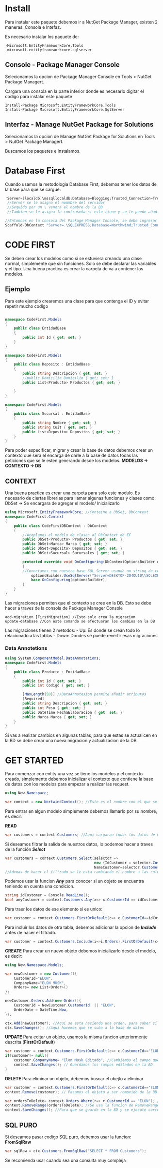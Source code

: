 # Install
Para instalar este paquete debemos ir a NutGet Package Manager, existen 2 maneras: Consola e Intefaz.

Es necesario instalar los paquete de:

	-Microsoft.EntityFrameworkCore.Tools
	-microsoft.entityframeworkcore.sqlserver

## Console - Package Manager Console
Selecionamos la opcion de Package Manager Console en Tools > NutGet Package Managert.

Cargara una consola en la parte inferior donde es necesario digitar el codigo para instalar este paquete

```console
Install-Package Microsoft.EntityFrameworkCore.Tools
Install-Package Microsoft.EntityFrameworkCore.SqlServer
```

## Interfaz - Manage NutGet Package for Solutions

Selecionamos la opcion de Manage NutGet Package for Solutions en Tools > NutGet Package Managert.

Buscamos los paquetes e instalamos.


# Database First
Cuando usamos la metodologia Database First, debemos tener los datos de la base para que se cargue:

```c#
'Server=[localdb]\mssqllocaldb;Database=Blogging;Trusted_Connection=True;'
 //Server se le asigna el nommbre del servidor
 //Seguido por un \ vendrá el nombre de la BD
 //Tambien se le asigna la contraseña si este tiene y se le puede añadir opciones adicionales
```

```c#
//Entonces en la consola del Package Manager Console, se debe ingresar este codigo para conectar a la base de datos y cargar sus modelos de manera automatica
Scaffold-DbContext "Server=.\SQLEXPRESS;Database=Northwind;Trusted_Connection=True;" Microsoft.EntityFrameworkCore.SqlServer -OutputDir Models -ContextDir Context -Context NortwindContext -ContextNamespace [New.Namespace es el nombre para el context de la bd]
```

# CODE FIRST
Se deben crear los modelos como si se estuviera creando una clase normal, simplemente que sin funciones. Solo se debe declarar las variables y el tipo.
Una buena practica es crear la carpeta de va a contener los modelos.

## Ejemplo
Para este ejemplo crearemos una clase para que contenga el ID y evitar repetir mucho codigo
```c#

namespace CodeFirst.Models
{
    public class EntidadBase
    {
        public int Id { get; set; }
    }
}

namespace CodeFirst.Models
{
    public class Deposito : EntidadBase
    {
        public string Descripcion { get; set; }
        //public Domicilio Domicilio { get; set; }
        public List<Producto> Productos { get; set; }

    }
}

namespace CodeFirst.Models
{
    public class Sucursal : EntidadBase
    {
        public string Nombre { get; set; }
        public string Cuit { get; set; }
        public List<Deposito> Depositos { get; set; }
    }
}
```
Para poder especificar, migrar y crear la base de datos debemos crear un contexto que sera el encarga de darle a la base de datos todas las peticiones que se le esten generando desde los modelos.
**MODELOS -> CONTEXTO -> DB**

## CONTEXT
Una buena practica es crear una carpeta para solo este modulo.
Es necesario de ciertas librerias para llamar algunas funciones y clases como:
DbSet -> Se encargara de agregar el modelo/ Inicializarlo
```c#
using Microsoft.EntityFrameworkCore; //Conteine a DbSet, DbContext
namespace CodeFirst.Context
{
    public class CodeFirstDBContext : DbContext
    {
        //Acoplamos el modelo de clases al DbContext de EF
        public DbSet<Producto> Productos { get; set; }
        public DbSet<Marca> Marca { get; set; }
        public DbSet<Deposito> Depositos { get; set; }
        public DbSet<Sucursal> Sucursales { get; set; }

        protected override void OnConfiguring(DbContextOptionsBuilder optionsBuilder)
        {
        //Conectamos con nuestra base SQL Server usando un string de conexión
            optionsBuilder.UseSqlServer("Server=DESKTOP-2O4OU10\\SQLEXPRESS;Initial Catalog=EFCodeFirst;Integrated Security=true;"); //Integrated Security=true Permite que se cree sin proveer un User y Password
            base.OnConfiguring(optionsBuilder); 
        }
    }
}
```
Las migraciones permiten que el contexto se cree en la DB.
Esto se debe hacer a traves de la consola de Package Manager Console

```console
add-migration [FirstMigration] //Esto solo crea la migracion
update-database //Con este comando se efectuaran los cambios en la DB
```

Las migraciones tienen 2 metodos: 
	- Up: Es donde se crean todo lo relacionado a las tablas
	- Down: Dondes se puede revertir esas migraciones

### Data Annotetions
```c#
using System.ComponentModel.DataAnnotations;
namespace CodeFirst.Models
{
    public class Producto : EntidadBase
    {
        public int Id { get; set; }
        public int Codigo { get; set; }

        [MaxLength(50)] //DataAnnotesion permite añadir atributos
        [Required]
        public string Descripcion { get; set; }
        public int Peso { get; set; }
        public DateTime FechaElaboracion { get; set; }
        public Marca Marca { get; set; }
    }
}
```

Si vas a realizar cambios en algunas tablas, para que estas se actualicen en la BD se debe crear una nueva migracion y actualizacion de la DB

# GET STARTED
Para comenzar con entity una vez se tiene los modelos y el contexto creado, simplemente debemos inicializar el contexto que contiene la base de datos con los modelos para empezar a realizar las request.

```c#
using New.Namespace;

var context = new NortwindContext(); //Este es el nombre con el que se creo el contexto
```
Para entrar en algun modelo simplemente debemos llamarlo por su nombre, es decir:

**READ**
```c#
var customers = context.Customers; //Aqui cargaran todos los datos de Customers
```
Si deseamos filtrar la salida de nuestros datos, lo podemos hacer a traves de la función ***Select***
```c#
var customers = context.Customers.Select(selector => 
										 new {IdCustomer = selector.CustomerId,
										 NameCustomer=selector.CustomerName}); 
//Ademas de hacer el filtrado se le esta cambiando el nombre a las columnas, es decir para acceder a esos datos es necesario por el nombre que se le asigno anteriormente
```
Podemos usar la funcion ***Any*** para conocer si un objeto se encuentra teniendo en cuenta una condicion.
```c#
string idCustomer = Console.ReadLine();
bool anyCustomer = context.Customers.Any(x=> x.CustomerId == idCustomer.ToUpper()); //Nos devolvera True o Flase segun si existe el elemento solicitado
```
Para traer los datos de ese elemento si es unico:
```c#
var customer = context.Customers.FirstOrDefault(c=> c.CustomerId==idCustomer);
```
Para incluir los datos de otra tabla, debemos adicionar la opcion de ***Include*** antes de hacer el filtrado.
```c#
var customer = context.Customers.Include(i=>i.Orders).FirstOrDefault(c=> c.CustomerId==idCustomer);
```
**CREATE**
Para crear un nuevo objeto debemos inicializarlo desde el modelo, es decir:
```c#
using New.Namespace.Models;

var newCostumer = new Customer(){
	CustomerId="ELON",
	CompanyName="ELON MUSK",
	Orders= new List<Order>()
};

newCustomer.Orders.Add(new Order(){
	CustomerId = NewCustomer.CustomerId  || "ELON",
	OrderDate = DateTime.Now,
});

ctx.Add(newCustomer); //Aqui se esta haciendo una orden, para saber si todo esta bien y agregar el objeto
ctx.SaveChanges(); //Aqui hacemos que se suba a la base de datos
```
**UPDATE**
Para editar un objeto, usamos la misma funcion anteriormente descrita (**FirstOrDefault**)
```c#
var customer = context.Customers.FirstOrDefault(c=> c.CustomerId=="ELON");
if(customer!= null){
	customer.CompanyName= "Elon Musk Editado"; //Cambiamos el campo que deseamos
	context.SaveChanges(); // Guardamos los campos editados en la BD
}
```
**DELETE**
Para eliminar un objeto, debemos buscar el obejto a eliminar
```c#
var customer = context.Customers.FirstOrDefault(c=> c.CustomerId=="ELON");
context.Remove(customer); // Pasamos el objeto a ser removido de la BD

var ordersToDelete= context.Orders.Where(r=> r.CustomerId == "ELON"); // Para remover varios, primero debemos seleccionar todos los objetos
context.RemoveRange(ordersToDelete); //Se usa la funcion de RemoveRange porque se supone que son varios objetos lo que estamos pasando
context.SaveChanges(); //Para que se guarde en la BD y se ejecute correctamente los cambios hechos ahi.
```
## SQL PURO
Si deseamos pasar codigo SQL puro, debemos usar la funcion: **FromSqlRaw**

```c#
var sqlRaw = ctx.Customers.FromSqlRaw("SELECT * FROM Customers");
```
Se recomienda usar cuando sea una consulta muy compleja



